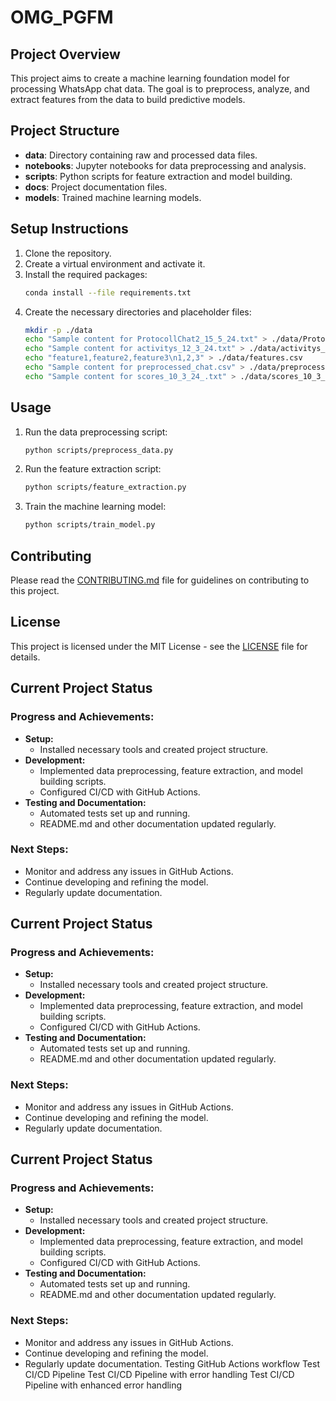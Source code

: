 # OMG_PGFM

## Project Overview
This project aims to create a machine learning foundation model for processing WhatsApp chat data. The goal is to preprocess, analyze, and extract features from the data to build predictive models.

## Project Structure
- **data**: Directory containing raw and processed data files.
- **notebooks**: Jupyter notebooks for data preprocessing and analysis.
- **scripts**: Python scripts for feature extraction and model building.
- **docs**: Project documentation files.
- **models**: Trained machine learning models.

## Setup Instructions
1. Clone the repository.
2. Create a virtual environment and activate it.
3. Install the required packages:
    ```sh
    conda install --file requirements.txt
    ```
4. Create the necessary directories and placeholder files:
    ```sh
    mkdir -p ./data
    echo "Sample content for ProtocollChat2_15_5_24.txt" > ./data/ProtocollChat2_15_5_24.txt
    echo "Sample content for activitys_12_3_24.txt" > ./data/activitys_12_3_24.txt
    echo "feature1,feature2,feature3\n1,2,3" > ./data/features.csv
    echo "Sample content for preprocessed_chat.csv" > ./data/preprocessed_chat.csv
    echo "Sample content for scores_10_3_24_.txt" > ./data/scores_10_3_24_.txt
    ```

## Usage
1. Run the data preprocessing script:
    ```sh
    python scripts/preprocess_data.py
    ```
2. Run the feature extraction script:
    ```sh
    python scripts/feature_extraction.py
    ```
3. Train the machine learning model:
    ```sh
    python scripts/train_model.py
    ```

## Contributing
Please read the [CONTRIBUTING.md](docs/CONTRIBUTING.md) file for guidelines on contributing to this project.

## License
This project is licensed under the MIT License - see the [LICENSE](LICENSE) file for details.
## Current Project Status

### Progress and Achievements:
- **Setup:**
  - Installed necessary tools and created project structure.
- **Development:**
  - Implemented data preprocessing, feature extraction, and model building scripts.
  - Configured CI/CD with GitHub Actions.
- **Testing and Documentation:**
  - Automated tests set up and running.
  - README.md and other documentation updated regularly.

### Next Steps:
- Monitor and address any issues in GitHub Actions.
- Continue developing and refining the model.
- Regularly update documentation.
## Current Project Status

### Progress and Achievements:
- **Setup:**
  - Installed necessary tools and created project structure.
- **Development:**
  - Implemented data preprocessing, feature extraction, and model building scripts.
  - Configured CI/CD with GitHub Actions.
- **Testing and Documentation:**
  - Automated tests set up and running.
  - README.md and other documentation updated regularly.

### Next Steps:
- Monitor and address any issues in GitHub Actions.
- Continue developing and refining the model.
- Regularly update documentation.
## Current Project Status

### Progress and Achievements:
- **Setup:**
  - Installed necessary tools and created project structure.
- **Development:**
  - Implemented data preprocessing, feature extraction, and model building scripts.
  - Configured CI/CD with GitHub Actions.
- **Testing and Documentation:**
  - Automated tests set up and running.
  - README.md and other documentation updated regularly.

### Next Steps:
- Monitor and address any issues in GitHub Actions.
- Continue developing and refining the model.
- Regularly update documentation.
T e s t i n g   G i t H u b   A c t i o n s   w o r k f l o w  
 T e s t   C I / C D   P i p e l i n e  
 T e s t   C I / C D   P i p e l i n e   w i t h   e r r o r   h a n d l i n g  
 T e s t   C I / C D   P i p e l i n e   w i t h   e n h a n c e d   e r r o r   h a n d l i n g  
 